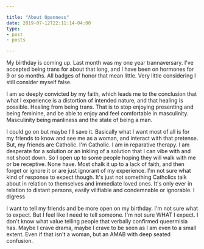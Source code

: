 ```yaml
---

title: "About Openness"
date: 2019-07-12T22:11:14-04:00
type:
- post
- posts

---
```


My birthday is coming up. Last month was my one year trannaversary. I've accepted being trans for about that long, and I have been on hormones for 9 or so months. All badges of honor that mean little. Very little considering I still consider myself false.

I am so deeply convicted by my faith, which leads me to the conclusion that what I experience is a distortion of intended nature, and that healing is possible. Healing from being trans. That is to stop enjoying presenting and being feminine, and be able to enjoy and feel comfortable in masculinity. Masculinity being manliness and the state of being a man.

I could go on but maybe I'll save it. Basically what I want most of all is for my friends to know and see me as a woman, and interact with that pretense. But, my friends are Catholic. I'm Catholic. I am in reparative therapy. I am desperate for a solution or an inkling of a solution that I can vibe with and not shoot down. So I open up to some people hoping they will walk with me or be receptive. None have. Most chalk it up to a lack of faith, and then forget or ignore it or are just ignorant of my experience. I'm not sure what kind of response to expect though. It's just not something Catholics talk about in relation to themselves and immediate loved ones. It's only ever in relation to distant persons, easily vilifiable and condemnable or ignorable. I digress

I want to tell my friends and be more open on my birthday. I'm not sure what to expect. But I feel like I need to tell someone. I'm not sure WHAT I expect. I don't know what value telling people that verbally confirmed queermisia has. Maybe I crave drama, maybe I crave to be seen as I am even to a small extent. Even if that isn't a woman, but an AMAB with deep seated confusion.